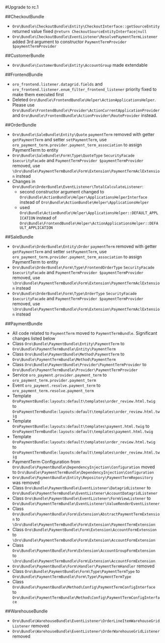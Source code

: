 #Upgrade to rc.1

##CheckoutBundle
- `Oro\Bundle\CheckoutBundle\Entity\CheckoutInterface::getSourceEntity` returned value fixed `@return CheckoutSourceEntityInterface|null`
- `Oro\Bundle\CheckoutBundle\EventListener\ResolvePaymentTermListener` added 3rd argument to constructor `PaymentTermProvider $paymentTermProvider`

##CustomerBundle
- `Oro\Bundle\CustomerBundle\Entity\AccountGroup` made extendable

##FrontendBundle
- `oro_frontend.listener.datagrid.fields` and `oro_frontend.listener.enum_filter_frontend_listener` priority fixed to make them executed first
- Deleted `Oro\Bundle\FrontendBundle\Helper\ActionApplicationsHelper`.
Please use `Oro\Bundle\FrontendBundle\Provider\ActionCurrentApplicationProvider` and `Oro\Bundle\FrontendBundle\ActionProvider\RouteProvider` instead.

##OrderBundle
- `Oro\Bundle\SaleBundle\Entity\Quote` `paymentTerm` removed with getter `getPaymentTerm` and setter `setPaymentTerm`, use `oro_payment_term.provider.payment_term_association` to assign PaymentTerm to entity
- `Oro\Bundle\SaleBundle\Form\Type\QuoteType` `SecurityFacade $securityFacade` and `PaymentTermProvider $paymentTermProvider` removed, use `\Oro\Bundle\PaymentTermBundle\Form\Extension\PaymentTermAclExtension` instead
- Changes in `Oro\Bundle\OrderBundle\EventListener\TotalCalculateListener`:
    - second constructor argument changed to `Oro\Bundle\ActionBundle\Helper\ApplicationsHelperInterface` instead of `Oro\Bundle\ActionBundle\Helper\ApplicationsHelper`
    - used `Oro\Bundle\ActionBundle\Helper\ApplicationsHelper::DEFAULT_APPLICATION` instead of `Oro\Bundle\FrontendBundle\Helper\ActionApplicationsHelper::DEFAULT_APPLICATION`

##SaleBundle
- `Oro\Bundle\OrderBundle\Entity\Order` `paymentTerm` removed with getter `getPaymentTerm` and setter `setPaymentTerm`, use `oro_payment_term.provider.payment_term_association` to assign PaymentTerm to entity
- `Oro\Bundle\OrderBundle\Form\Type\FrontendOrderType` `SecurityFacade $securityFacade` and `PaymentTermProvider $paymentTermProvider` removed, use `\Oro\Bundle\PaymentTermBundle\Form\Extension\PaymentTermAclExtension` instead
- `Oro\Bundle\OrderBundle\Form\Type\OrderType` `SecurityFacade $securityFacade` and `PaymentTermProvider $paymentTermProvider` removed, use `\Oro\Bundle\PaymentTermBundle\Form\Extension\PaymentTermAclExtension` instead

##PaymentBundle
- All code related to `PaymentTerm` moved to `PaymentTermBundle`. Significant changes listed below
- Class `Oro\Bundle\PaymentBundle\Entity\PaymentTerm` to `Oro\Bundle\PaymentTermBundle\Entity\PaymentTerm`
- Class `Oro\Bundle\PaymentBundle\Method\PaymentTerm` to `Oro\Bundle\PaymentTermBundle\Method\PaymentTerm`
- Class `Oro\Bundle\PaymentBundle\Provider\PaymentTermProvider` to `Oro\Bundle\PaymentTermBundle\Provider\PaymentTermProvider`
- Service `oro_payment.provider.payment_term` to `oro_payment_term.provider.payment_term`
- Event `oro_payment.resolve.payment_term` to `oro_payment_term.resolve.payment_term`
- Template `OroPaymentBundle:layouts:default\templates\order_review.html.twig` to `OroPaymentTermBundle:layouts:default\templates\order_review.html.twig`
- Template `OroPaymentBundle:layouts:default\templates\payment.html.twig` to `OroPaymentTermBundle:layouts:default\templates\payment.html.twig`
- Template `OroPaymentBundle:layouts:default\templates\order_review.html.twig` to `OroPaymentTermBundle:layouts:default\templates\order_review.html.twig`
- PaymentTerm Configuration from `Oro\Bundle\PaymentBundle\DependencyInjection\Configuration` moved to `Oro\Bundle\PaymentTermBundle\DependencyInjection\Configuration`
- `Oro\Bundle\PaymentBundle\Entity\Repository\PaymentTermRepository` was removed
- Class `Oro\Bundle\PaymentBundle\EventListener\DatagridListener` to `Oro\Bundle\PaymentTermBundle\EventListener\AccountDatagridListener`
- Class `Oro\Bundle\PaymentBundle\EventListener\FormViewListener` to `Oro\Bundle\PaymentTermBundle\EventListener\ValueRenderEventListener`
- Class `Oro\Bundle\PaymentBundle\Form\Extension\AbstractPaymentTermExtension` to `\Oro\Bundle\PaymentTermBundle\Form\Extension\PaymentTermExtension`
- Class `Oro\Bundle\PaymentBundle\Form\Extension\AccountFormExtension` to `\Oro\Bundle\PaymentTermBundle\Form\Extension\AccountFormExtension`
- Class `Oro\Bundle\PaymentBundle\Form\Extension\AccountGroupFormExtension` to `\Oro\Bundle\PaymentTermBundle\Form\Extension\AccountFormExtension`
- `Oro\Bundle\PaymentBundle\Form\Handler\PaymentTermHandler` removed
- Class `Oro\Bundle\PaymentBundle\Form\Type\PaymentTermType` to `Oro\Bundle\PaymentTermBundle\Form\Type\PaymentTermType`
- Class `Oro\Bundle\PaymentBundle\Method\Config\PaymentTermConfigInterface` to `Oro\Bundle\PaymentTermBundle\Method\Config\PaymentTermConfigInterface`

##WarehouseBundle
- `Oro\Bundle\WarehouseBundle\EventListener\OrderLineItemWarehouseGridListener` removed
- `Oro\Bundle\WarehouseBundle\EventListener\OrderWarehouseGridListener` removed
